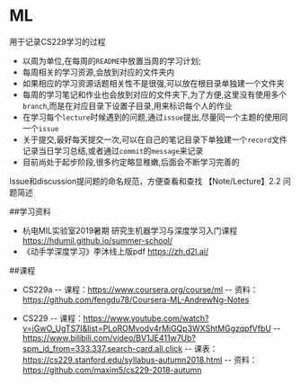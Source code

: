 # ML
用于记录CS229学习的过程

-   以周为单位,在每周的`README`中放置当周的学习计划;
-   每周相关的学习资源,会放到对应的文件夹内
-   如果相应的学习资源话题相关性不是很强,可以放在根目录单独建一个文件夹
-   每周的学习笔记和作业也会放到对应的文件夹下,为了方便,这里没有使用多个`branch`,而是在对应目录下设置子目录,用来标识每个人的作业
-   在学习每个`lecture`时候遇到的问题,通过`issue`提出,尽量同一个主题的使用同一个`issue`
-   关于提交,最好每天提交一次,可以在自己的笔记目录下单独建一个`record`文件记录当日学习总结,或者通过`commit`的`message`来记录
-   目前尚处于起步阶段,很多约定略显稚嫩,后面会不断学习完善的

Issue和discussion提问题的命名规范，方便查看和查找
【Note/Lecture】2.2 问题简述

##学习资料
- 杭电MIL实验室2019暑期 研究生机器学习与深度学习入门课程 https://hdumil.github.io/summer-school/
- 《动手学深度学习》李沐线上版pdf https://zh.d2l.ai/

##课程
- CS229a
-- 课程：https://www.coursera.org/course/ml
-- 资料：https://github.com/fengdu78/Coursera-ML-AndrewNg-Notes

- CS229
-- 课程：https://www.youtube.com/watch?v=jGwO_UgTS7I&list=PLoROMvodv4rMiGQp3WXShtMGgzqpfVfbU
--      https://www.bilibili.com/video/BV1JE411w7Ub?spm_id_from=333.337.search-card.all.click
-- 课表：https://cs229.stanford.edu/syllabus-autumn2018.html
-- 资料：https://github.com/maxim5/cs229-2018-autumn
